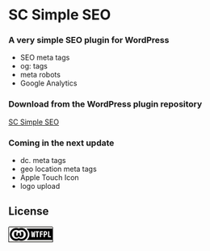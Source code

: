 # SC Simple SEO

### A very simple SEO plugin for WordPress

* SEO meta tags
* og: tags
* meta robots
* Google Analytics

### Download from the WordPress plugin repository
[SC Simple SEO](https://wordpress.org/plugins/sc-simple-seo/)

### Coming in the next update

* dc. meta tags
* geo location meta tags
* Apple Touch Icon
* logo upload


## License
[![WTFPL](wtfpl-badge.png "WTFPL")](https://github.com/zergiocosta/SC-Simple-SEO/blob/master/LICENSE)